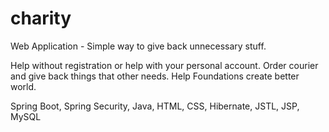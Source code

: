 # charity
Web Application - Simple way to give back unnecessary stuff.

Help without registration or help with your personal account. Order courier and give back things that other needs. Help Foundations create better world.

Spring Boot, Spring Security, Java, HTML, CSS, Hibernate, JSTL, JSP, MySQL
